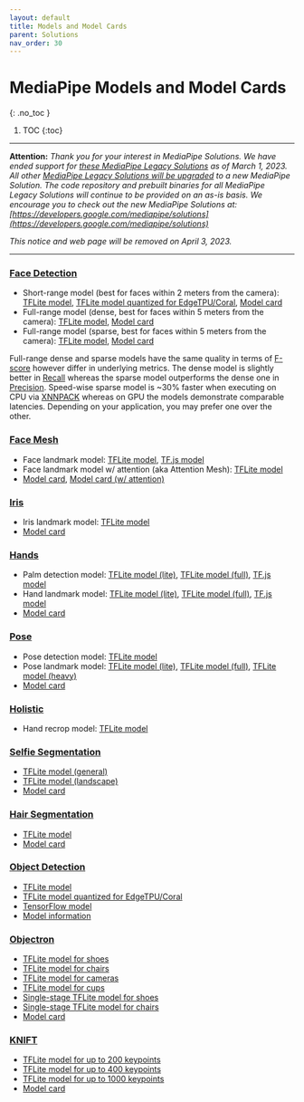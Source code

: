 ```yaml
---
layout: default
title: Models and Model Cards
parent: Solutions
nav_order: 30
---
```


# MediaPipe Models and Model Cards
{: .no_toc }

1. TOC
{:toc}
---

**Attention:** *Thank you for your interest in MediaPipe Solutions.
We have ended support for
[these MediaPipe Legacy Solutions](https://developers.google.com/mediapipe/solutions/guide#legacy)
as of March 1, 2023. All other
[MediaPipe Legacy Solutions will be upgraded](https://developers.google.com/mediapipe/solutions/guide#legacy)
to a new MediaPipe Solution. The code repository and prebuilt binaries for all
MediaPipe Legacy Solutions will continue to be provided on an as-is basis.
We encourage you to check out the new MediaPipe Solutions at:
[https://developers.google.com/mediapipe/solutions](https://developers.google.com/mediapipe/solutions)*

*This notice and web page will be removed on April 3, 2023.*

----

### [Face Detection](https://google.github.io/mediapipe/solutions/face_detection)

*   Short-range model (best for faces within 2 meters from the camera):
    [TFLite model](https://storage.googleapis.com/mediapipe-assets/face_detection_short_range.tflite),
    [TFLite model quantized for EdgeTPU/Coral](https://github.com/google/mediapipe/tree/master/mediapipe/examples/coral/models/face-detector-quantized_edgetpu.tflite),
    [Model card](https://mediapipe.page.link/blazeface-mc)
*   Full-range model (dense, best for faces within 5 meters from the camera):
    [TFLite model](https://storage.googleapis.com/mediapipe-assets/face_detection_full_range.tflite),
    [Model card](https://mediapipe.page.link/blazeface-back-mc)
*   Full-range model (sparse, best for faces within 5 meters from the camera):
    [TFLite model](https://storage.googleapis.com/mediapipe-assets/face_detection_full_range_sparse.tflite),
    [Model card](https://mediapipe.page.link/blazeface-back-sparse-mc)

Full-range dense and sparse models have the same quality in terms of
[F-score](https://en.wikipedia.org/wiki/F-score) however differ in underlying
metrics. The dense model is slightly better in
[Recall](https://en.wikipedia.org/wiki/Precision_and_recall) whereas the sparse
model outperforms the dense one in
[Precision](https://en.wikipedia.org/wiki/Precision_and_recall). Speed-wise
sparse model is ~30% faster when executing on CPU via
[XNNPACK](https://github.com/google/XNNPACK) whereas on GPU the models
demonstrate comparable latencies. Depending on your application, you may prefer
one over the other.

### [Face Mesh](https://google.github.io/mediapipe/solutions/face_mesh)

*   Face landmark model:
    [TFLite model](https://storage.googleapis.com/mediapipe-assets/face_landmark.tflite),
    [TF.js model](https://tfhub.dev/mediapipe/facemesh/1)
*   Face landmark model w/ attention (aka Attention Mesh):
    [TFLite model](https://storage.googleapis.com/mediapipe-assets/face_landmark_with_attention.tflite)
*   [Model card](https://mediapipe.page.link/facemesh-mc),
    [Model card (w/ attention)](https://mediapipe.page.link/attentionmesh-mc)

### [Iris](https://google.github.io/mediapipe/solutions/iris)

*   Iris landmark model:
    [TFLite model](https://storage.googleapis.com/mediapipe-assets/iris_landmark.tflite)
*   [Model card](https://mediapipe.page.link/iris-mc)

### [Hands](https://google.github.io/mediapipe/solutions/hands)

*   Palm detection model:
    [TFLite model (lite)](https://storage.googleapis.com/mediapipe-assets/palm_detection_lite.tflite),
    [TFLite model (full)](https://storage.googleapis.com/mediapipe-assets/palm_detection_full.tflite),
    [TF.js model](https://tfhub.dev/mediapipe/handdetector/1)
*   Hand landmark model:
    [TFLite model (lite)](https://storage.googleapis.com/mediapipe-assets/hand_landmark_lite.tflite),
    [TFLite model (full)](https://storage.googleapis.com/mediapipe-assets/hand_landmark_full.tflite),
    [TF.js model](https://tfhub.dev/mediapipe/handskeleton/1)
*   [Model card](https://mediapipe.page.link/handmc)

### [Pose](https://google.github.io/mediapipe/solutions/pose)

*   Pose detection model:
    [TFLite model](https://storage.googleapis.com/mediapipe-assets/pose_detection.tflite)
*   Pose landmark model:
    [TFLite model (lite)](https://storage.googleapis.com/mediapipe-assets/pose_landmark_lite.tflite),
    [TFLite model (full)](https://storage.googleapis.com/mediapipe-assets/pose_landmark_full.tflite),
    [TFLite model (heavy)](https://storage.googleapis.com/mediapipe-assets/pose_landmark_heavy.tflite)
*   [Model card](https://mediapipe.page.link/blazepose-mc)

### [Holistic](https://google.github.io/mediapipe/solutions/holistic)

*   Hand recrop model:
    [TFLite model](https://storage.googleapis.com/mediapipe-assets/hand_recrop.tflite)

### [Selfie Segmentation](https://google.github.io/mediapipe/solutions/selfie_segmentation)

*   [TFLite model (general)](https://storage.googleapis.com/mediapipe-assets/selfie_segmentation.tflite)
*   [TFLite model (landscape)](https://storage.googleapis.com/mediapipe-assets/selfie_segmentation_landscape.tflite)
*   [Model card](https://mediapipe.page.link/selfiesegmentation-mc)

### [Hair Segmentation](https://google.github.io/mediapipe/solutions/hair_segmentation)

*   [TFLite model](https://storage.googleapis.com/mediapipe-assets/hair_segmentation.tflite)
*   [Model card](https://mediapipe.page.link/hairsegmentation-mc)

### [Object Detection](https://google.github.io/mediapipe/solutions/object_detection)

*   [TFLite model](https://storage.googleapis.com/mediapipe-assets/ssdlite_object_detection.tflite)
*   [TFLite model quantized for EdgeTPU/Coral](https://github.com/google/mediapipe/tree/master/mediapipe/examples/coral/models/object-detector-quantized_edgetpu.tflite)
*   [TensorFlow model](https://storage.googleapis.com/mediapipe-assets/object_detection_saved_model/archive.zip)
*   [Model information](https://storage.googleapis.com/mediapipe-assets/object_detection_saved_model/README.md)

### [Objectron](https://google.github.io/mediapipe/solutions/objectron)

*   [TFLite model for shoes](https://storage.googleapis.com/mediapipe-assets/object_detection_3d_sneakers.tflite)
*   [TFLite model for chairs](https://storage.googleapis.com/mediapipe-assets/object_detection_3d_chair.tflite)
*   [TFLite model for cameras](https://storage.googleapis.com/mediapipe-assets/object_detection_3d_camera.tflite)
*   [TFLite model for cups](https://storage.googleapis.com/mediapipe-assets/object_detection_3d_cup.tflite)
*   [Single-stage TFLite model for shoes](https://storage.googleapis.com/mediapipe-assets/object_detection_3d_sneakers_1stage.tflite)
*   [Single-stage TFLite model for chairs](https://storage.googleapis.com/mediapipe-assets/object_detection_3d_chair_1stage.tflite)
*   [Model card](https://mediapipe.page.link/objectron-mc)

### [KNIFT](https://google.github.io/mediapipe/solutions/knift)

*   [TFLite model for up to 200 keypoints](https://storage.googleapis.com/mediapipe-assets/knift_float.tflite)
*   [TFLite model for up to 400 keypoints](https://storage.googleapis.com/mediapipe-assets/knift_float_400.tflite)
*   [TFLite model for up to 1000 keypoints](https://storage.googleapis.com/mediapipe-assets/knift_float_1k.tflite)
*   [Model card](https://mediapipe.page.link/knift-mc)
